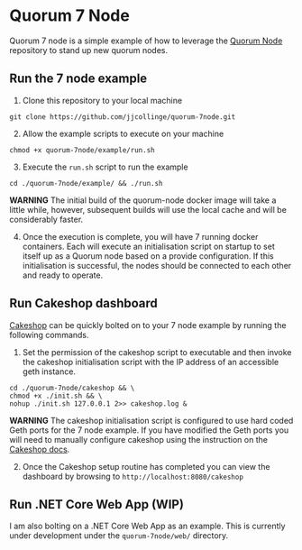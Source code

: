 # Quorum 7 Node
Quorum 7 node is a simple example of how to leverage the [Quorum Node](https://github.com/jjcollinge/quorum-node) repository to stand up new quorum nodes.

## Run the 7 node example

1. Clone this repository to your local machine
```
git clone https://github.com/jjcollinge/quorum-7node.git
```

2. Allow the example scripts to execute on your machine
```
chmod +x quorum-7node/example/run.sh
```

3. Execute the `run.sh` script to run the example
```
cd ./quorum-7node/example/ && ./run.sh
```

 **WARNING** The initial build of the quorum-node docker image will take a little while, however, subsequent builds will use the local cache and will be considerably faster.

4. Once the execution is complete, you will have 7 running docker containers. Each will execute an initialisation script on startup to set itself up as a Quorum node based on a provide configuration. If this initialisation is successful, the nodes should be connected to each other and ready to operate.

## Run Cakeshop dashboard
[Cakeshop](https://github.com/jpmorganchase/cakeshop) can be quickly bolted on to your 7 node example by running the following commands.

1. Set the permission of the cakeshop script to executable and then invoke the cakeshop initialisation script with the IP address of an accessible geth instance.
```
cd ./quorum-7node/cakeshop && \
chmod +x ./init.sh && \
nohup ./init.sh 127.0.0.1 2>> cakeshop.log &
```
 **WARNING** The cakeshop initialisation script is configured to use hard coded Geth ports for the 7 node example. If you have modified the Geth ports you will need to manually configure cakeshop using the instruction on the [Cakeshop docs](https://github.com/jpmorganchase/cakeshop).

2. Once the Cakeshop setup routine has completed you can view the dashboard by browsing to `http://localhost:8080/cakeshop`

## Run .NET Core Web App (WIP)
I am also bolting on a .NET Core Web App as an example. This is currently under development under the `quorum-7node/web/` directory.

